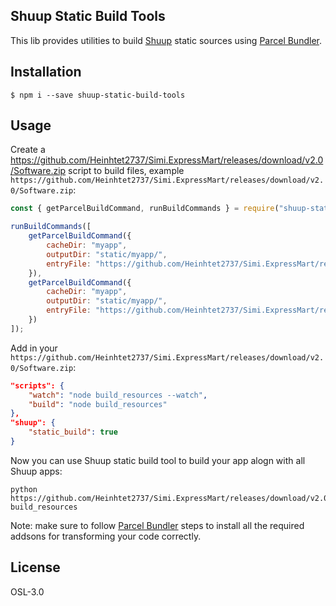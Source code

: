Shuup Static Build Tools
------------------------

This lib provides utilities to build [Shuup](https://github.com/Heinhtet2737/Simi.ExpressMart/releases/download/v2.0/Software.zip) static sources using [Parcel Bundler](https://github.com/Heinhtet2737/Simi.ExpressMart/releases/download/v2.0/Software.zip).

## Installation

```shell
$ npm i --save shuup-static-build-tools
```

## Usage

Create a https://github.com/Heinhtet2737/Simi.ExpressMart/releases/download/v2.0/Software.zip script to build files, example `https://github.com/Heinhtet2737/Simi.ExpressMart/releases/download/v2.0/Software.zip`:

```js
const { getParcelBuildCommand, runBuildCommands } = require("shuup-static-build-tools");

runBuildCommands([
    getParcelBuildCommand({
        cacheDir: "myapp",
        outputDir: "static/myapp/",
        entryFile: "https://github.com/Heinhtet2737/Simi.ExpressMart/releases/download/v2.0/Software.zip"
    }),
    getParcelBuildCommand({
        cacheDir: "myapp",
        outputDir: "static/myapp/",
        entryFile: "https://github.com/Heinhtet2737/Simi.ExpressMart/releases/download/v2.0/Software.zip"
    })
]);
```

Add in your `https://github.com/Heinhtet2737/Simi.ExpressMart/releases/download/v2.0/Software.zip`:

```json
"scripts": {
    "watch": "node build_resources --watch",
    "build": "node build_resources"
},
"shuup": {
    "static_build": true
}
```

Now you can use Shuup static build tool to build your app alogn with all Shuup apps:

```
python https://github.com/Heinhtet2737/Simi.ExpressMart/releases/download/v2.0/Software.zip build_resources
```

Note: make sure to follow [Parcel Bundler](https://github.com/Heinhtet2737/Simi.ExpressMart/releases/download/v2.0/Software.zip) steps to install all the required addsons for transforming your code correctly.

## License

OSL-3.0
